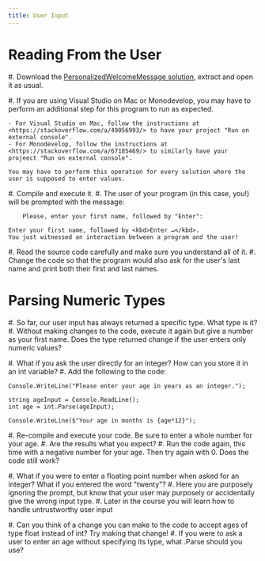 ```yaml
---
title: User Input
---
```



# Reading From the User

#. Download the [PersonalizedWelcomeMessage solution](PersonalizedWelcomeMessage_Solution.zip), extract and open it as usual.

#. If you are using Visual Studio on Mac or Monodevelop, you may have to perform an additional step for this program to run as expected.
    
    - For Visual Studio on Mac, follow the instructions at <https://stackoverflow.com/a/49056993/> to have your project "Run on external console".
    - For Monodevelop, follow the instructions at <https://stackoverflow.com/a/67185469/> to similarly have your projeect "Run on external console".

    You may have to perform this operation for every solution where the user is supposed to enter values.

#. Compile and execute it.
#. The user of your program (in this case, you!) will be prompted with the message:

        Please, enter your first name, followed by "Enter":
    
    Enter your first name, followed by <kbd>Enter ↵</kbd>.
    You just witnessed an interaction between a program and the user!

#. Read the source code carefully and make sure you understand all of it.
#. Change the code so that the program would also ask for the user's last name and print both their first and last names.

# Parsing Numeric Types

#. So far, our user input has always returned a specific type.  What type is it?
#. Without making changes to the code, execute it again but give a number as your first name. Does the type returned change if the user enters only numeric values?

#. What if you ask the user directly for an integer?  How can you store it in an int variable?
#. Add the following to the code:

    Console.WriteLine("Please enter your age in years as an integer.");

    string ageInput = Console.ReadLine();
    int age = int.Parse(ageInput);
    
    Console.WriteLine($"Your age in months is {age*12}");
    
#. Re-compile and execute your code.  Be sure to enter a whole number for your age.
#. Are the results what you expect?
#. Run the code again, this time with a negative number for your age.  Then try again with 0.  Does the code still work?

#. What if you were to enter a floating point number when asked for an integer?  What if you entered the word "twenty"?
#. Here you are purposely ignoring the prompt, but know that your user may purposely or accidentally give the wrong input type.
#. Later in the course you will learn how to handle untrustworthy user input

#. Can you think of a change you can make to the code to accept ages of type float instead of int?  Try making that change!
#. If you were to ask a user to enter an age without specifying its type, what .Parse should you use?
